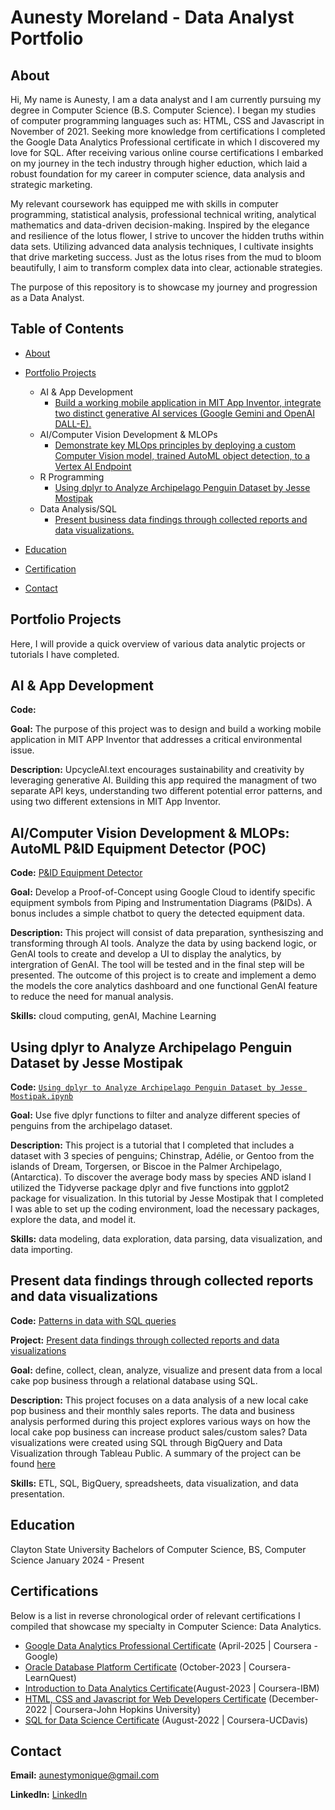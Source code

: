  # Aunesty Moreland - Data Analyst Portfolio

## About
Hi, My name is Aunesty, I am a data analyst and I am currently pursuing my degree in Computer Science (B.S. Computer Science). I began my studies of computer programming languages such as: HTML, CSS and Javascript in November of 2021. Seeking more knowledge from certifications I completed the Google Data Analytics Professional certificate in which I discovered my love for SQL. After receiving various online course certifications I embarked on my journey in the tech industry through higher eduction, which laid a robust foundation for my career in computer science, data analysis and strategic marketing. 

My relevant coursework has equipped me with skills in computer programming, statistical analysis, professional technical writing, analytical mathematics and data-driven decision-making. Inspired by the elegance and resilience of the lotus flower, I strive to uncover the hidden truths within data sets. Utilizing advanced data analysis techniques, I cultivate insights that drive marketing success. Just as the lotus rises from the mud to bloom beautifully, I aim to transform complex data into clear, actionable strategies.

The purpose of this repository is to showcase my journey and progression as a Data Analyst. 

## Table of Contents
- [About](https://github.com/aunestly/aun-m_portfolio/blob/main/README.md#about)
- [Portfolio Projects](https://github.com/aunestly/aun-m_portfolio/blob/main/README.md#portfolio-projects)
  - AI & App Development
    - [Build a working mobile application in MIT App Inventor, integrate two distinct generative AI services (Google Gemini and OpenAI DALL-E).](https://github.com/Aunestly/UpcycleAI.text/blob/main/README.md)
  - AI/Computer Vision Development & MLOPs
    - [Demonstrate key MLOps principles by deploying a custom Computer Vision model, trained AutoML object detection, to a Vertex AI Endpoint](https://github.com/Aunestly/Fall-AI-Studio-Project/blob/main/README.md#fall-ai-studio-project) 
  - R Programming
    - [Using dplyr to Analyze Archipelago Penguin Dataset by Jesse Mostipak](https://aunestly.github.io/aun-m_portfolio/#using-dplyr-to-analyze-archipelago-penguin-dataset-by-jesse-mostipak)
  - Data Analysis/SQL
    - [Present business data findings through collected reports and data visualizations.](https://github.com/Aunestly/aun-m_portfolio?tab=readme-ov-file#present-data-findings-through-collected-reports-and-data-visualizations)
      
- [Education](https://github.com/Aunestly/aun-m_portfolio/blob/main/README.md#education)
- [Certification](https://github.com/Aunestly/aun-m_portfolio/blob/main/README.md#certification)
- [Contact](https://github.com/Aunestly/aun-m_portfolio/blob/main/README.md#contact)

## Portfolio Projects
Here, I will provide a quick overview of various data analytic projects or tutorials I have completed.
## AI & App Development
**Code:**

**Goal:** The purpose of this project was to design and build a working mobile application in MIT APP Inventor that addresses a critical environmental issue.
<br>

**Description:** UpcycleAI.text encourages sustainability and creativity by leveraging generative AI. Building this app required the managment of two separate API keys, understanding two different potential error patterns, and using two different extensions in MIT App Inventor.

## AI/Computer Vision Development & MLOPs: AutoML P&ID Equipment Detector (POC)
**Code:** [P&ID Equipment Detector](https://github.com/JasmineH12/Sprinternship/blob/main/README.md)

**Goal:** Develop a Proof-of-Concept using Google Cloud to identify specific equipment symbols from Piping and Instrumentation Diagrams (P&IDs). A bonus includes a simple chatbot to query the detected equipment data.

**Description:** This project will consist of data preparation, synthesiszing and transforming through AI tools. Analyze the data by using backend logic, or GenAI tools to create and develop a UI to display the analytics, by intergration of GenAI. The tool will be tested and in the final step will be presented. The outcome of this project is to create and implement a demo the models the core analytics dashboard and one functional GenAI feature to reduce the need for manual analysis.

**Skills:** cloud computing, genAI, Machine Learning

## Using dplyr to Analyze Archipelago Penguin Dataset by Jesse Mostipak
**Code:** [`Using dplyr to Analyze Archipelago Penguin Dataset by Jesse Mostipak.ipynb`](https://github.com/Aunestly/aun-m_portfolio/blob/main/Using%20dplyr%20to%20Analyze%20Archipelago%20Penguin%20Dataset%20by%20Jesse%20Mostipak.ipynb)

**Goal:** Use five dplyr functions to filter and analyze different species of penguins from the archipelago dataset.

**Description:** This project is a tutorial that I completed that includes a dataset with 3 species of penguins; Chinstrap, Adélie, or Gentoo from the islands of Dream, Torgersen, or Biscoe in the Palmer Archipelago, (Antarctica). To discover the average body mass by species AND island I utilized the Tidyverse package dplyr and five functions into ggplot2 package for visualization. In this tutorial by Jesse Mostipak that I completed I was able to set up the coding environment, load the necessary packages, explore the data, and model it. 

**Skills:** data modeling, data exploration, data parsing, data visualization, and data importing.

## Present data findings through collected reports and data visualizations
**Code:** [Patterns in data with SQL queries](https://github.com/Aunestly/Cake-Pop-Sales-Analysis/blob/main/CPSAqueries)

**Project:** [Present data findings through collected reports and data visualizations](https://github.com/Aunestly/Cake-Pop-Sales-Analysis)

**Goal:** define, collect, clean, analyze, visualize and present data from a local cake pop business through a relational database using SQL.

**Description:** This project focuses on a data analysis of a new local cake pop business and their monthly sales reports. The data and business analysis performed during this project explores various ways on how the local cake pop business can increase product sales/custom sales? Data visualizations were created using SQL through BigQuery and Data Visualization through Tableau Public. A summary of the project can be found [here](https://github.com/Aunestly/Cake-Pop-Sales-Analysis/blob/main/README.md)

**Skills:**  ETL, SQL, BigQuery, spreadsheets, data visualization, and data presentation.

## Education
Clayton State University
Bachelors of Computer Science, BS, Computer Science
January 2024 - Present
## Certifications
Below is a list in reverse chronological order of  relevant certifications I compiled that showcase my specialty in Computer Science: Data Analytics.
- [Google Data Analytics Professional Certificate](https://www.coursera.org/account/accomplishments/specialization/certificate/OL09609MJUKL) (April-2025 | Coursera - Google)
- [Oracle Database Platform Certificate](https://www.coursera.org/account/accomplishments/verify/89DNSW5BU3EH) (October-2023 | Coursera-LearnQuest)
- [Introduction to Data Analytics Certificate](https://www.coursera.org/account/accomplishments/verify/O6N3MCVTLTR2)(August-2023 | Coursera-IBM)
- [HTML, CSS and Javascript for Web Developers Certificate](https//www.coursera.org/account/accomplishments/verify/K2ZMPBTSKS9W) (December-2022 | Coursera-John Hopkins University)
- [SQL for Data Science Certificate](https://www.coursera.org/account/accomplishments/verify/7QZ6ZYEWAFL6) (August-2022 | Coursera-UCDavis)




## Contact
**Email:** aunestymonique@gmail.com

**LinkedIn:** [LinkedIn](https://www.linkedin.com/in/aunesty-moreland)
